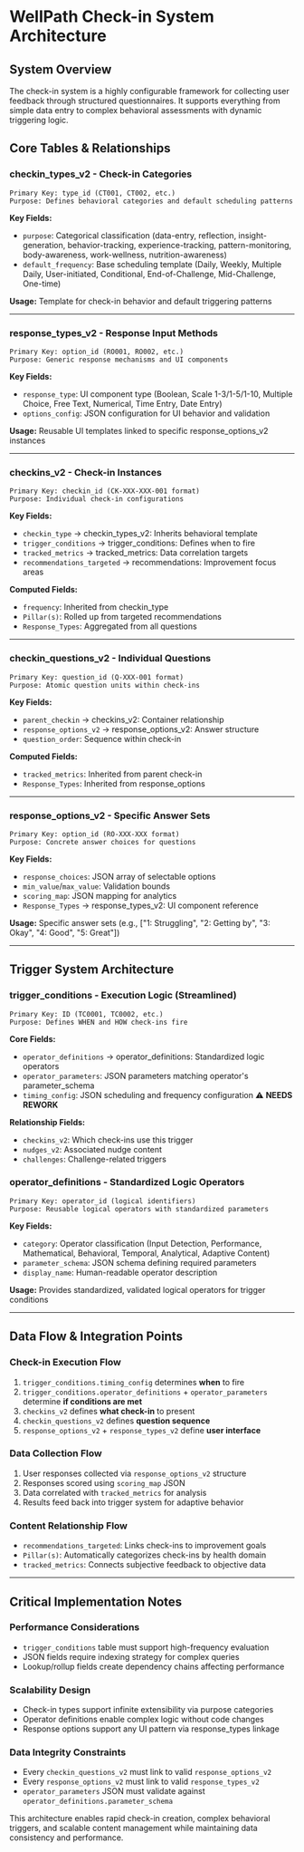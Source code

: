 # WellPath Check-in System Architecture

## System Overview
The check-in system is a highly configurable framework for collecting user feedback through structured questionnaires. It supports everything from simple data entry to complex behavioral assessments with dynamic triggering logic.

## Core Tables & Relationships

### **checkin_types_v2** - Check-in Categories
```
Primary Key: type_id (CT001, CT002, etc.)
Purpose: Defines behavioral categories and default scheduling patterns
```
**Key Fields:**
- `purpose`: Categorical classification (data-entry, reflection, insight-generation, behavior-tracking, experience-tracking, pattern-monitoring, body-awareness, work-wellness, nutrition-awareness)
- `default_frequency`: Base scheduling template (Daily, Weekly, Multiple Daily, User-initiated, Conditional, End-of-Challenge, Mid-Challenge, One-time)

**Usage:** Template for check-in behavior and default triggering patterns

---

### **response_types_v2** - Response Input Methods  
```
Primary Key: option_id (RO001, RO002, etc.)
Purpose: Generic response mechanisms and UI components
```
**Key Fields:**
- `response_type`: UI component type (Boolean, Scale 1-3/1-5/1-10, Multiple Choice, Free Text, Numerical, Time Entry, Date Entry)
- `options_config`: JSON configuration for UI behavior and validation

**Usage:** Reusable UI templates linked to specific response_options_v2 instances

---

### **checkins_v2** - Check-in Instances
```
Primary Key: checkin_id (CK-XXX-XXX-001 format)
Purpose: Individual check-in configurations
```
**Key Fields:**
- `checkin_type` → checkin_types_v2: Inherits behavioral template
- `trigger_conditions` → trigger_conditions: Defines when to fire
- `tracked_metrics` → tracked_metrics: Data correlation targets
- `recommendations_targeted` → recommendations: Improvement focus areas

**Computed Fields:**
- `frequency`: Inherited from checkin_type
- `Pillar(s)`: Rolled up from targeted recommendations
- `Response_Types`: Aggregated from all questions

---

### **checkin_questions_v2** - Individual Questions
```
Primary Key: question_id (Q-XXX-001 format)
Purpose: Atomic question units within check-ins
```
**Key Fields:**
- `parent_checkin` → checkins_v2: Container relationship
- `response_options_v2` → response_options_v2: Answer structure
- `question_order`: Sequence within check-in

**Computed Fields:**
- `tracked_metrics`: Inherited from parent check-in
- `Response_Types`: Inherited from response_options

---

### **response_options_v2** - Specific Answer Sets
```
Primary Key: option_id (RO-XXX-XXX format)  
Purpose: Concrete answer choices for questions
```
**Key Fields:**
- `response_choices`: JSON array of selectable options
- `min_value`/`max_value`: Validation bounds
- `scoring_map`: JSON mapping for analytics
- `Response_Types` → response_types_v2: UI component reference

**Usage:** Specific answer sets (e.g., ["1: Struggling", "2: Getting by", "3: Okay", "4: Good", "5: Great"])

---

## Trigger System Architecture

### **trigger_conditions** - Execution Logic (Streamlined)
```
Primary Key: ID (TC0001, TC0002, etc.)
Purpose: Defines WHEN and HOW check-ins fire
```
**Core Fields:**
- `operator_definitions` → operator_definitions: Standardized logic operators
- `operator_parameters`: JSON parameters matching operator's parameter_schema
- `timing_config`: JSON scheduling and frequency configuration ⚠️ **NEEDS REWORK**

**Relationship Fields:**
- `checkins_v2`: Which check-ins use this trigger
- `nudges_v2`: Associated nudge content
- `challenges`: Challenge-related triggers

### **operator_definitions** - Standardized Logic Operators
```
Primary Key: operator_id (logical identifiers)
Purpose: Reusable logical operators with standardized parameters
```
**Key Fields:**
- `category`: Operator classification (Input Detection, Performance, Mathematical, Behavioral, Temporal, Analytical, Adaptive Content)
- `parameter_schema`: JSON schema defining required parameters
- `display_name`: Human-readable operator description

**Usage:** Provides standardized, validated logical operators for trigger conditions

---

## Data Flow & Integration Points

### **Check-in Execution Flow**
1. `trigger_conditions.timing_config` determines **when** to fire
2. `trigger_conditions.operator_definitions` + `operator_parameters` determine **if conditions are met**
3. `checkins_v2` defines **what check-in** to present
4. `checkin_questions_v2` defines **question sequence**
5. `response_options_v2` + `response_types_v2` define **user interface**

### **Data Collection Flow**
1. User responses collected via `response_options_v2` structure
2. Responses scored using `scoring_map` JSON
3. Data correlated with `tracked_metrics` for analysis
4. Results feed back into trigger system for adaptive behavior

### **Content Relationship Flow**
- `recommendations_targeted`: Links check-ins to improvement goals
- `Pillar(s)`: Automatically categorizes check-ins by health domain
- `tracked_metrics`: Connects subjective feedback to objective data

---

## Critical Implementation Notes

### **Performance Considerations**
- `trigger_conditions` table must support high-frequency evaluation
- JSON fields require indexing strategy for complex queries
- Lookup/rollup fields create dependency chains affecting performance

### **Scalability Design**
- Check-in types support infinite extensibility via purpose categories
- Operator definitions enable complex logic without code changes
- Response options support any UI pattern via response_types linkage

### **Data Integrity Constraints**
- Every `checkin_questions_v2` must link to valid `response_options_v2`
- Every `response_options_v2` must link to valid `response_types_v2`  
- `operator_parameters` JSON must validate against `operator_definitions.parameter_schema`

This architecture enables rapid check-in creation, complex behavioral triggers, and scalable content management while maintaining data consistency and performance.
